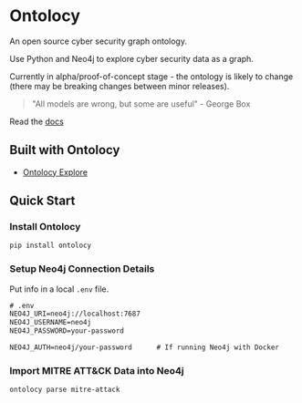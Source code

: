# Ontolocy

An open source cyber security graph ontology.

Use Python and Neo4j to explore cyber security data as a graph.

Currently in alpha/proof-of-concept stage - the ontology is likely to change (there may be breaking changes between minor releases).

> "All models are wrong, but some are useful" - George Box

Read the [docs](https://ontolocy.readthedocs.io/)

## Built with Ontolocy

* [Ontolocy Explore](https://explore.ontolocy.com/)

## Quick Start

### Install Ontolocy

```bash
pip install ontolocy
```

### Setup Neo4j Connection Details

Put info in a local `.env` file.

```txt
# .env
NEO4J_URI=neo4j://localhost:7687
NEO4J_USERNAME=neo4j
NEO4J_PASSWORD=your-password

NEO4J_AUTH=neo4j/your-password      # If running Neo4j with Docker
```

### Import MITRE ATT&CK Data into Neo4j

```bash
ontolocy parse mitre-attack
```

